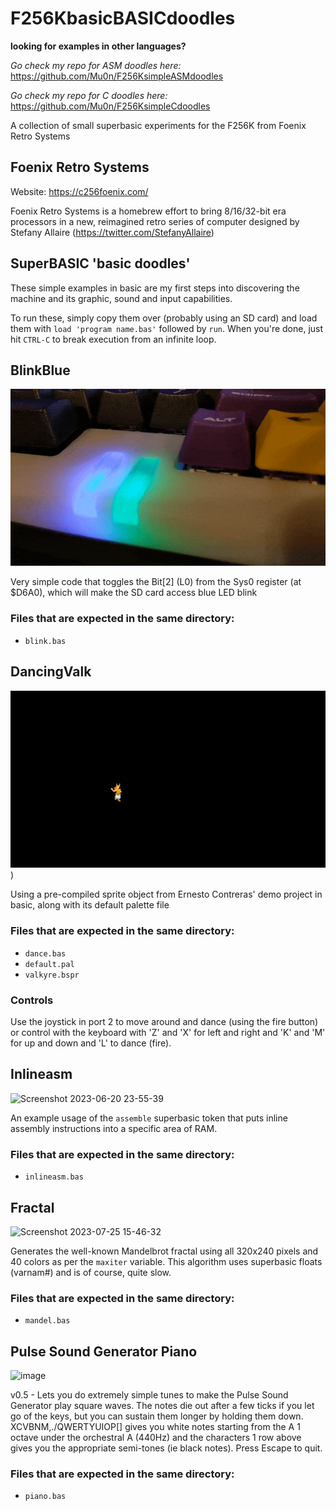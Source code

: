 # F256KbasicBASICdoodles

**looking for examples in other languages?**

_Go check my repo for ASM doodles here:_ https://github.com/Mu0n/F256KsimpleASMdoodles

_Go check my repo for C doodles here:_ https://github.com/Mu0n/F256KsimpleCdoodles

A collection of small superbasic experiments for the F256K from Foenix Retro Systems

## Foenix Retro Systems
Website: https://c256foenix.com/

Foenix Retro Systems is a homebrew effort to bring 8/16/32-bit era processors in a new, reimagined retro series of computer designed by Stefany Allaire (https://twitter.com/StefanyAllaire)

## SuperBASIC 'basic doodles'
These simple examples in basic are my first steps into discovering the machine and its graphic, sound and input capabilities.

To run these, simply copy them over (probably using an SD card) and load them with `load 'program name.bas'` followed by `run`. When you're done, just hit `CTRL-C` to break execution from an infinite loop.

## BlinkBlue
![Blue LED blink](https://raw.githubusercontent.com/Mu0n/F256KbasicBASICdoodles/main/blinkblue/blink.gif)

Very simple code that toggles the Bit[2] (L0) from the Sys0 register (at $D6A0), which will make the SD card access blue LED blink

### Files that are expected in the same directory:

* `blink.bas`

## DancingValk
![Dancing Valk!](https://raw.githubusercontent.com/Mu0n/F256KbasicBASICdoodles/main/DancingValk/dancinvalk.gif))

Using a pre-compiled sprite object from Ernesto Contreras' demo project in basic, along with its default palette file

### Files that are expected in the same directory:

* `dance.bas`
* `default.pal`
* `valkyre.bspr`

### Controls
Use the joystick in port 2 to move around and dance (using the fire button) or control with the keyboard with 'Z' and 'X' for left and right and 'K' and 'M' for up and down and 'L' to dance (fire).

## Inlineasm
![Screenshot 2023-06-20 23-55-39](https://github.com/Mu0n/F256KbasicBASICdoodles/assets/6774826/a8fc4fec-fc5d-4949-856b-5e69dd85aa95)

An example usage of the `assemble` superbasic token that puts inline assembly instructions into a specific area of RAM.

### Files that are expected in the same directory:

* `inlineasm.bas`

## Fractal

![Screenshot 2023-07-25 15-46-32](https://github.com/Mu0n/F256KbasicBASICdoodles/assets/6774826/67a18fd0-62f8-4ca3-bc76-64d478797aab)

Generates the well-known Mandelbrot fractal using all 320x240 pixels and 40 colors as per the `maxiter` variable. This algorithm uses superbasic floats (varnam#) and is of course, quite slow. 

### Files that are expected in the same directory:

* `mandel.bas`

## Pulse Sound Generator Piano

![image](https://github.com/Mu0n/F256KbasicBASICdoodles/assets/6774826/a4f7c496-ef61-41d8-b55d-64e858848692)

v0.5 - Lets you do extremely simple tunes to make the Pulse Sound Generator play square waves. The notes die out after a few ticks if you let go of the keys, but you can sustain them longer by holding them down. XCVBNM,./QWERTYUIOP[] gives you white notes starting from the A 1 octave under the orchestral A (440Hz) and the characters 1 row above gives you the appropriate semi-tones (ie black notes). Press Escape to quit.

### Files that are expected in the same directory:

* `piano.bas`


